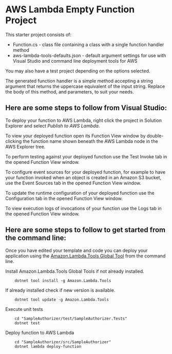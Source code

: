# AWS Lambda Empty Function Project

This starter project consists of:
* Function.cs - class file containing a class with a single function handler method
* aws-lambda-tools-defaults.json - default argument settings for use with Visual Studio and command line deployment tools for AWS

You may also have a test project depending on the options selected.

The generated function handler is a simple method accepting a string argument that returns the uppercase equivalent of the input string. Replace the body of this method, and parameters, to suit your needs. 

## Here are some steps to follow from Visual Studio:

To deploy your function to AWS Lambda, right click the project in Solution Explorer and select *Publish to AWS Lambda*.

To view your deployed function open its Function View window by double-clicking the function name shown beneath the AWS Lambda node in the AWS Explorer tree.

To perform testing against your deployed function use the Test Invoke tab in the opened Function View window.

To configure event sources for your deployed function, for example to have your function invoked when an object is created in an Amazon S3 bucket, use the Event Sources tab in the opened Function View window.

To update the runtime configuration of your deployed function use the Configuration tab in the opened Function View window.

To view execution logs of invocations of your function use the Logs tab in the opened Function View window.

## Here are some steps to follow to get started from the command line:

Once you have edited your template and code you can deploy your application using the [Amazon.Lambda.Tools Global Tool](https://github.com/aws/aws-extensions-for-dotnet-cli#aws-lambda-amazonlambdatools) from the command line.

Install Amazon.Lambda.Tools Global Tools if not already installed.
```
    dotnet tool install -g Amazon.Lambda.Tools
```

If already installed check if new version is available.
```
    dotnet tool update -g Amazon.Lambda.Tools
```

Execute unit tests
```
    cd "SampleAuthorizer/test/SampleAuthorizer.Tests"
    dotnet test
```

Deploy function to AWS Lambda
```
    cd "SampleAuthorizer/src/SampleAuthorizer"
    dotnet lambda deploy-function
```
